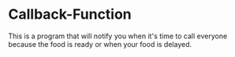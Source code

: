 # Callback-Function
This is a program that will notify you when it's time to call everyone because the food is ready or when your food is delayed.
